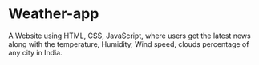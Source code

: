 # Weather-app
A Website using HTML, CSS, JavaScript, where users get the latest news along with the temperature,
Humidity, Wind speed, clouds percentage of any city in India.
